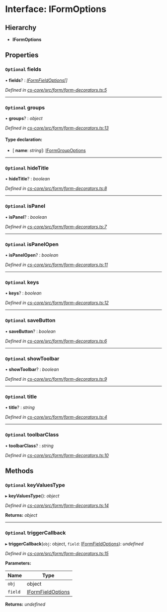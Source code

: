 # Interface: IFormOptions

## Hierarchy

* **IFormOptions**

## Properties

### `Optional` fields

• **fields**? : *[IFormFieldOptions](_cs_core_src_form_form_decorators_.iformfieldoptions.md)[]*

*Defined in [cs-core/src/form/form-decorators.ts:5](https://github.com/TNOCS/csnext/blob/99cbd46d/packages/cs-core/src/form/form-decorators.ts#L5)*

___

### `Optional` groups

• **groups**? : *object*

*Defined in [cs-core/src/form/form-decorators.ts:13](https://github.com/TNOCS/csnext/blob/99cbd46d/packages/cs-core/src/form/form-decorators.ts#L13)*

#### Type declaration:

* \[ **name**: *string*\]: [IFormGroupOptions](_cs_core_src_form_form_decorators_.iformgroupoptions.md)

___

### `Optional` hideTitle

• **hideTitle**? : *boolean*

*Defined in [cs-core/src/form/form-decorators.ts:8](https://github.com/TNOCS/csnext/blob/99cbd46d/packages/cs-core/src/form/form-decorators.ts#L8)*

___

### `Optional` isPanel

• **isPanel**? : *boolean*

*Defined in [cs-core/src/form/form-decorators.ts:7](https://github.com/TNOCS/csnext/blob/99cbd46d/packages/cs-core/src/form/form-decorators.ts#L7)*

___

### `Optional` isPanelOpen

• **isPanelOpen**? : *boolean*

*Defined in [cs-core/src/form/form-decorators.ts:11](https://github.com/TNOCS/csnext/blob/99cbd46d/packages/cs-core/src/form/form-decorators.ts#L11)*

___

### `Optional` keys

• **keys**? : *boolean*

*Defined in [cs-core/src/form/form-decorators.ts:12](https://github.com/TNOCS/csnext/blob/99cbd46d/packages/cs-core/src/form/form-decorators.ts#L12)*

___

### `Optional` saveButton

• **saveButton**? : *boolean*

*Defined in [cs-core/src/form/form-decorators.ts:6](https://github.com/TNOCS/csnext/blob/99cbd46d/packages/cs-core/src/form/form-decorators.ts#L6)*

___

### `Optional` showToolbar

• **showToolbar**? : *boolean*

*Defined in [cs-core/src/form/form-decorators.ts:9](https://github.com/TNOCS/csnext/blob/99cbd46d/packages/cs-core/src/form/form-decorators.ts#L9)*

___

### `Optional` title

• **title**? : *string*

*Defined in [cs-core/src/form/form-decorators.ts:4](https://github.com/TNOCS/csnext/blob/99cbd46d/packages/cs-core/src/form/form-decorators.ts#L4)*

___

### `Optional` toolbarClass

• **toolbarClass**? : *string*

*Defined in [cs-core/src/form/form-decorators.ts:10](https://github.com/TNOCS/csnext/blob/99cbd46d/packages/cs-core/src/form/form-decorators.ts#L10)*

## Methods

### `Optional` keyValuesType

▸ **keyValuesType**(): *object*

*Defined in [cs-core/src/form/form-decorators.ts:14](https://github.com/TNOCS/csnext/blob/99cbd46d/packages/cs-core/src/form/form-decorators.ts#L14)*

**Returns:** *object*

___

### `Optional` triggerCallback

▸ **triggerCallback**(`obj`: object, `field`: [IFormFieldOptions](_cs_core_src_form_form_decorators_.iformfieldoptions.md)): *undefined*

*Defined in [cs-core/src/form/form-decorators.ts:15](https://github.com/TNOCS/csnext/blob/99cbd46d/packages/cs-core/src/form/form-decorators.ts#L15)*

**Parameters:**

Name | Type |
------ | ------ |
`obj` | object |
`field` | [IFormFieldOptions](_cs_core_src_form_form_decorators_.iformfieldoptions.md) |

**Returns:** *undefined*
